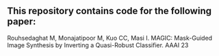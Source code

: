 
## This repository contains code for the following paper:

Rouhsedaghat M, Monajatipoor M, Kuo CC, Masi I. MAGIC: Mask-Guided Image Synthesis by Inverting a Quasi-Robust Classifier. AAAI 23
